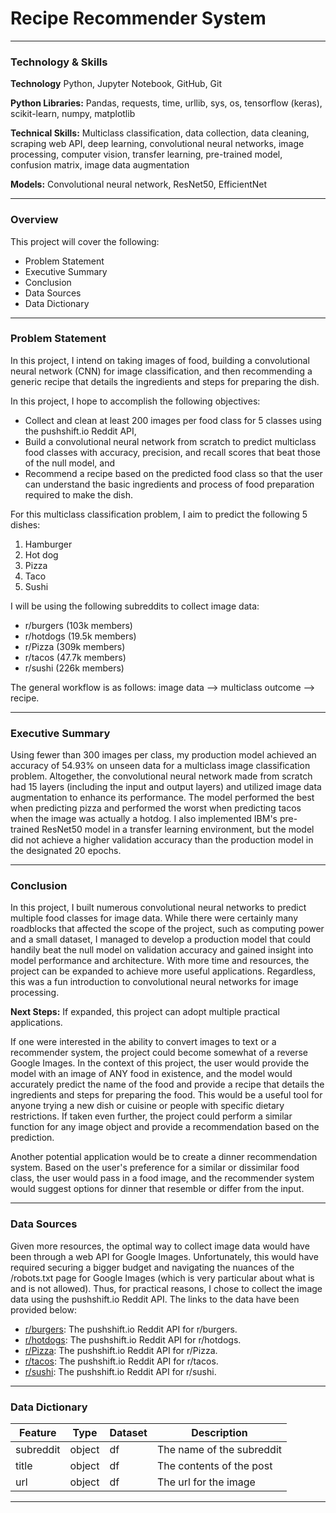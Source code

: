 # Recipe Recommender System

---

### Technology & Skills

**Technology** Python, Jupyter Notebook, GitHub, Git

**Python Libraries:** Pandas, requests, time, urllib, sys, os, tensorflow (keras), scikit-learn, numpy, matplotlib

**Technical Skills:** Multiclass classification, data collection, data cleaning, scraping web API, deep learning, convolutional neural networks, image processing, computer vision, transfer learning, pre-trained model, confusion matrix, image data augmentation

**Models:** Convolutional neural network, ResNet50, EfficientNet

---

### Overview

This project will cover the following:
- Problem Statement
- Executive Summary
- Conclusion
- Data Sources
- Data Dictionary

---

### Problem Statement

In this project, I intend on taking images of food, building a convolutional neural network (CNN) for image classification, and then recommending a generic recipe that details the ingredients and steps for preparing the dish.

In this project, I hope to accomplish the following objectives:
- Collect and clean at least 200 images per food class for 5 classes using the pushshift.io Reddit API,
- Build a convolutional neural network from scratch to predict multiclass food classes with accuracy, precision, and recall scores that beat those of the null model, and
- Recommend a recipe based on the predicted food class so that the user can understand the basic ingredients and process of food preparation required to make the dish.

For this multiclass classification problem, I aim to predict the following 5 dishes:
1. Hamburger
2. Hot dog
3. Pizza
4. Taco
5. Sushi

I will be using the following subreddits to collect image data:
- r/burgers (103k members)
- r/hotdogs (19.5k members)
- r/Pizza (309k members)
- r/tacos (47.7k members)
- r/sushi (226k members)

The general workflow is as follows: image data --> multiclass outcome --> recipe.

---

### Executive Summary

Using fewer than 300 images per class, my production model achieved an accuracy of 54.93% on unseen data for a multiclass image classification problem. Altogether, the convolutional neural network made from scratch had 15 layers (including the input and output layers) and utilized image data augmentation to enhance its performance. The model performed the best when predicting pizza and performed the worst when predicting tacos when the image was actually a hotdog. I also implemented IBM's pre-trained ResNet50 model in a transfer learning environment, but the model did not achieve a higher validation accuracy than the production model in the designated 20 epochs.

---

### Conclusion

In this project, I built numerous convolutional neural networks to predict multiple food classes for image data. While there were certainly many roadblocks that affected the scope of the project, such as computing power and a small dataset, I managed to develop a production model that could handily beat the null model on validation accuracy and gained insight into model performance and architecture. With more time and resources, the project can be expanded to achieve more useful applications. Regardless, this was a fun introduction to convolutional neural networks for image processing.

**Next Steps:** If expanded, this project can adopt multiple practical applications.

If one were interested in the ability to convert images to text or a recommender system, the project could become somewhat of a reverse Google Images. In the context of this project, the user would provide the model with an image of ANY food in existence, and the model would accurately predict the name of the food and provide a recipe that details the ingredients and steps for preparing the food. This would be a useful tool for anyone trying a new dish or cuisine or people with specific dietary restrictions. If taken even further, the project could perform a similar function for any image object and provide a recommendation based on the prediction.

Another potential application would be to create a dinner recommendation system. Based on the user's preference for a similar or dissimilar food class, the user would pass in a food image, and the recommender system would suggest options for dinner that resemble or differ from the input.

---

### Data Sources

Given more resources, the optimal way to collect image data would have been through a web API for Google Images. Unfortunately, this would have required securing a bigger budget and navigating the nuances of the /robots.txt page for Google Images (which is very particular about what is and is not allowed). Thus, for practical reasons, I chose to collect the image data using the pushshift.io Reddit API. The links to the data have been provided below:
- [r/burgers](https://api.pushshift.io/reddit/search/submission?subreddit=burgers): The pushshift.io Reddit API for r/burgers.
- [r/hotdogs](https://api.pushshift.io/reddit/search/submission?subreddit=hotdogs): The pushshift.io Reddit API for r/hotdogs.
- [r/Pizza](https://api.pushshift.io/reddit/search/submission?subreddit=Pizza): The pushshift.io Reddit API for r/Pizza.
- [r/tacos](https://api.pushshift.io/reddit/search/submission?subreddit=tacos): The pushshift.io Reddit API for r/tacos.
- [r/sushi](https://api.pushshift.io/reddit/search/submission?subreddit=sushi): The pushshift.io Reddit API for r/sushi.

---

### Data Dictionary

|Feature|Type|Dataset|Description|
|---|---|---|---|
|subreddit|object|df|The name of the subreddit|
|title|object|df|The contents of the post|
|url|object|df|The url for the image|

---